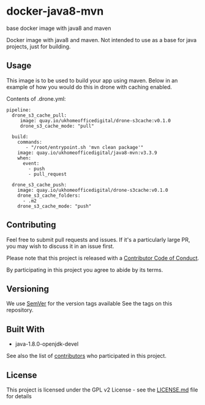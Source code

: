 # docker-java8-mvn
base docker image with java8 and maven

Docker image with java8 and maven. Not intended to use as a base for java projects, just for building.

## Usage

This image is to be used to build your app using maven. Below in an example of how you would do this in drone with caching enabled.

Contents of .drone.yml:
```
pipeline:
  drone_s3_cache_pull:
     image: quay.io/ukhomeofficedigital/drone-s3cache:v0.1.0
     drone_s3_cache_mode: "pull"

  build:
    commands:
       - "/root/entrypoint.sh 'mvn clean package'"
    image: quay.io/ukhomeofficedigital/java8-mvn:v3.3.9
    when:
      event:
        - push
        - pull_request

  drone_s3_cache_push:
    image: quay.io/ukhomeofficedigital/drone-s3cache:v0.1.0
    drone_s3_cache_folders:
      - .m2
    drone_s3_cache_mode: "push"
```

## Contributing

Feel free to submit pull requests and issues. If it's a particularly large PR, you may wish to
discuss it in an issue first.

Please note that this project is released with a
[Contributor Code of Conduct](https://github.com/UKHomeOffice/docker-java8-mvn/blob/master/CONTRIBUTING.md).

By participating in this project you agree to abide by its terms.

## Versioning

We use [SemVer](http://semver.org/) for the version tags available See the tags on this repository.

## Built With

* java-1.8.0-openjdk-devel

See also the list of
[contributors](https://github.com/UKHomeOffice/docker-java8-mvn/graphs/contributors) who participated
in this project.

## License

This project is licensed under the GPL v2 License - see the
[LICENSE.md](https://github.com/UKHomeOffice/docker-java8-mvn/blob/master/LICENSE) file for details

